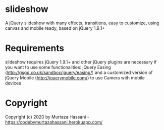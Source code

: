 #  slideshow 
A jQuery slideshow with many effects, transitions, easy to customize, using canvas and mobile ready, based on jQuery 1.9.1+

# Requirements
 slideshow requires jQuery 1.9.1+ and other jQuery plugins are necessary if you want to use some functionalities: jQuery Easing (http://gsgd.co.uk/sandbox/jquery/easing/) and a customized version of jQuery Mobile (http://jquerymobile.com/) to use Camera with mobile devices

# Copyright
Copyright (c) 2020 by Murtaza Hassani - https://codebymurtazahassani.herokuapp.com/

